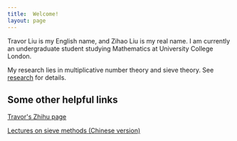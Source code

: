 ```yaml
---
title:  Welcome!
layout: page
---
```

Travor Liu is my English name, and Zihao Liu is my real name. I am currently an undergraduate student studying Mathematics at University College London.

My research lies in multiplicative number theory and sieve theory. See [research](/research/) for details.

## Some other helpful links

[Travor's Zhihu page](https://www.zhihu.com/people/travorlzh/posts)

[Lectures on sieve methods (Chinese version)](files/sieves.pdf)